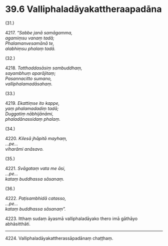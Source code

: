 

# 39.6 Valliphaladāyakattheraapadāna



(31.)

4217\. _“Sabbe janā samāgamma,_  
_agamiṃsu vanaṃ tadā;_  
_Phalamanvesamānā te,_  
_alabhiṃsu phalaṃ tadā._  


(32.)

4218\. _Tatthaddasāsiṃ sambuddhaṃ,_  
_sayambhuṃ aparājitaṃ;_  
_Pasannacitto sumano,_  
_valliphalamadāsahaṃ._  


(33.)

4219\. _Ekattiṃse ito kappe,_  
_yaṃ phalamadadiṃ tadā;_  
_Duggatiṃ nābhijānāmi,_  
_phaladānassidaṃ phalaṃ._  


(34.)

4220\. _Kilesā jhāpitā mayhaṃ,_  
_…pe…_  
_viharāmi anāsavo._  


(35.)

4221\. _Svāgataṃ vata me āsi,_  
_…pe…_  
_kataṃ buddhassa sāsanaṃ._  


(36.)

4222\. _Paṭisambhidā catasso,_  
_…pe…_  
_kataṃ buddhassa sāsanaṃ”._  


4223\. Itthaṃ sudaṃ āyasmā valliphaladāyako thero imā gāthāyo abhāsitthāti.

---

4224\. Valliphaladāyakattherassāpadānaṃ chaṭṭhaṃ.





